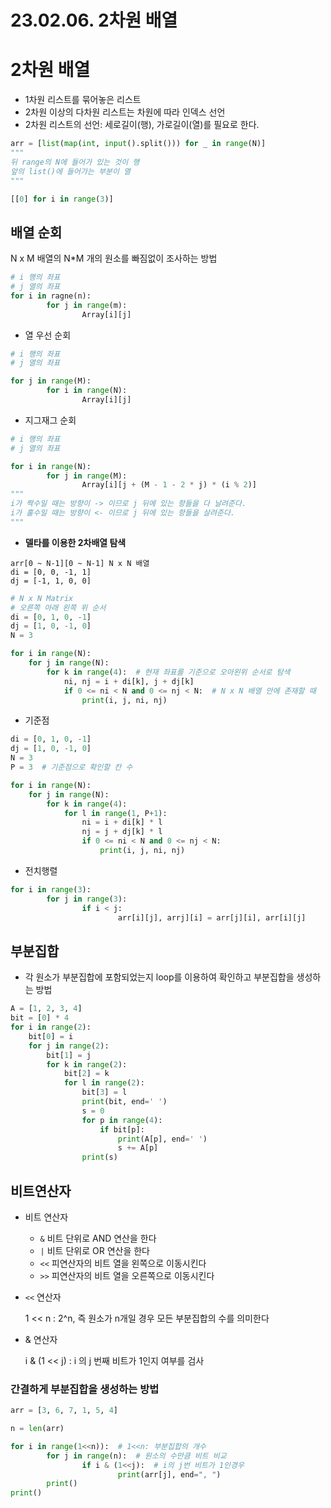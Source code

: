# 23.02.06. 2차원 배열

# 2차원 배열

- 1차원 리스트를 묶어놓은 리스트
- 2차원 이상의 다차원 리스트는 차원에 따라 인덱스 선언
- 2차원 리스트의 선언: 세로길이(행), 가로길이(열)를 필요로 한다.

```python
arr = [list(map(int, input().split())) for _ in range(N)]
"""
뒤 range의 N에 들어가 있는 것이 행
앞의 list()에 들어가는 부분이 열
"""
```

```python
[[0] for i in range(3)]
```

## 배열 순회

N x M 배열의 N*M 개의 원소를 빠짐없이 조사하는 방법

```python
# i 행의 좌표
# j 열의 좌표
for i in ragne(n):
		for j in range(m):
				Array[i][j]
```

- 열 우선 순회

```python
# i 행의 좌표
# j 열의 좌표

for j in range(M):
		for i in range(N):
				Array[i][j]
```

- 지그재그 순회

```python
# i 행의 좌표
# j 열의 좌표

for i in range(N):
		for j in range(M):
				Array[i][j + (M - 1 - 2 * j) * (i % 2)]
"""
i가 짝수일 때는 방향이 -> 이므로 j 뒤에 있는 항들을 다 날려준다.
i가 홀수일 때는 방향이 <- 이므로 j 뒤에 있는 항들을 살려준다.
"""
```

- **델타를 이용한 2차배열 탐색**

```
arr[0 ~ N-1][0 ~ N-1] N x N 배열
di = [0, 0, -1, 1]
dj = [-1, 1, 0, 0]
```

```python
# N x N Matrix
# 오른쪽 아래 왼쪽 위 순서
di = [0, 1, 0, -1]
dj = [1, 0, -1, 0]
N = 3

for i in range(N):
    for j in range(N):
        for k in range(4):  # 현재 좌표를 기준으로 오아왼위 순서로 탐색
            ni, nj = i + di[k], j + dj[k]
            if 0 <= ni < N and 0 <= nj < N:  # N x N 배열 안에 존재할 때
                print(i, j, ni, nj)
```

- 기준점

```python
di = [0, 1, 0, -1]
dj = [1, 0, -1, 0]
N = 3
P = 3  # 기준점으로 확인할 칸 수

for i in range(N):
    for j in range(N):
        for k in range(4):
            for l in range(1, P+1):
                ni = i + di[k] * l
                nj = j + dj[k] * l
                if 0 <= ni < N and 0 <= nj < N:
                    print(i, j, ni, nj)
```

- 전치행렬

```python
for i in range(3):
		for j in range(3):
				if i < j:
						arr[i][j], arrj][i] = arr[j][i], arr[i][j]
```

## 부분집합

- 각 원소가 부분집합에 포함되었는지 loop를 이용하여 확인하고 부분집합을 생성하는 방법

```python
A = [1, 2, 3, 4]
bit = [0] * 4
for i in range(2):
    bit[0] = i
    for j in range(2):
        bit[1] = j
        for k in range(2):
            bit[2] = k
            for l in range(2):
                bit[3] = l
                print(bit, end=' ')
                s = 0
                for p in range(4):
                    if bit[p]:
                        print(A[p], end=' ')
                        s += A[p]
                print(s)
```

## 비트연산자

- 비트 연산자
    - `&` 비트 단위로 AND 연산을 한다
    - `|` 비트 단위로 OR 연산을 한다
    - `<<` 피연산자의 비트 열을 왼쪽으로 이동시킨다
    - `>>` 피연산자의 비트 열을 오른쪽으로 이동시킨다
- `<<` 연산자
    
    1 << n : 2^n, 즉 원소가 n개일 경우 모든 부분집합의 수를 의미한다
    
- & 연산자
    
    i & (1 << j) : i 의 j 번째 비트가 1인지 여부를 검사
    

### 간결하게 부분집합을 생성하는 방법
``` python
arr = [3, 6, 7, 1, 5, 4]

n = len(arr)

for i in range(1<<n)):  # 1<<n: 부분집합의 개수
		for j in range(n):  # 원소의 수만큼 비트 비교
				if i & (1<<j):  # i의 j번 비트가 1인경우
						print(arr[j], end=", ")
		print()
print()
```